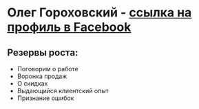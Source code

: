 # Олег Гороховский - [ссылка на профиль в Facebook](https://www.facebook.com/oleg.gorohovsky)

## Резервы роста:

- Поговорим о работе
- Воронка продаж
- О скидках
- Выдающийся клиентский опыт
- Признание ошибок
